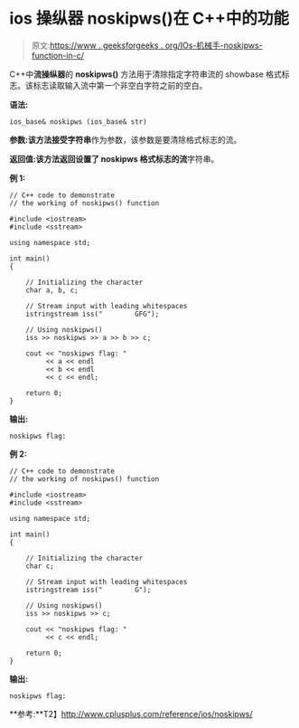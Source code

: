 # ios 操纵器 noskipws()在 C++中的功能

> 原文:[https://www . geeksforgeeks . org/IOs-机械手-noskipws-function-in-c/](https://www.geeksforgeeks.org/ios-manipulators-noskipws-function-in-c/)

C++中**流操纵器**的 **noskipws()** 方法用于清除指定字符串流的 showbase 格式标志。该标志读取输入流中第一个非空白字符之前的空白。

**语法:**

```
ios_base& noskipws (ios_base& str)

```

**参数:**该方法接受**字符串**作为参数，该参数是要清除格式标志的流。

**返回值:**该方法返回设置了 noskipws 格式标志的**流**字符串。

**例 1:**

```
// C++ code to demonstrate
// the working of noskipws() function

#include <iostream>
#include <sstream>

using namespace std;

int main()
{

    // Initializing the character
    char a, b, c;

    // Stream input with leading whitespaces
    istringstream iss("        GFG");

    // Using noskipws()
    iss >> noskipws >> a >> b >> c;

    cout << "noskipws flag: "
         << a << endl
         << b << endl
         << c << endl;

    return 0;
}
```

**输出:**

```
noskipws flag:

```

**例 2:**

```
// C++ code to demonstrate
// the working of noskipws() function

#include <iostream>
#include <sstream>

using namespace std;

int main()
{

    // Initializing the character
    char c;

    // Stream input with leading whitespaces
    istringstream iss("        G");

    // Using noskipws()
    iss >> noskipws >> c;

    cout << "noskipws flag: "
         << c << endl;

    return 0;
}
```

**输出:**

```
noskipws flag:

```

**参考:**T2】http://www.cplusplus.com/reference/ios/noskipws/